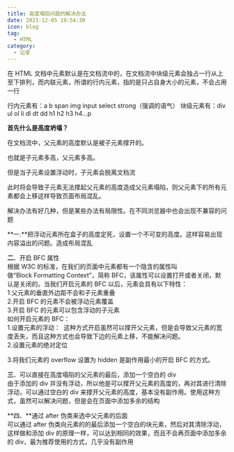 ```yaml
---
title: 高度塌陷问题的解决办法
date: 2021-12-05 19:54:30
icon: blog
tag:
  - HTML
category:
  - 记录
---
```


<!--more-->

在 HTML 文档中元素默认是在文档流中的，在文档流中块级元素会独占一行从上至下排列，而内联元素，所谓的行内元素，指的是只占自身大小的元素，不会占用一行

行内元素有：a b span img input select strong（强调的语气）
块级元素有：div ul ol li dl dt dd h1 h2 h3 h4…p

**首先什么是高度坍塌？**

在文档流中，父元素的高度默认是被子元素撑开的。

也就是子元素多高，父元素多高。

但是当子元素设置浮动时，子元素会脱离文档流

此时将会导致子元素无法撑起父元素的高度造成父元素塌陷，则父元素下的所有元素都会上移这样导致页面布局混乱。

解决办法有好几种，但是某些办法有局限性。在不同浏览器中也会出现不兼容的问题

**一.**把浮动元素所在盒子的高度定死，设置一个不可变的高度。这样容易出现内容溢出的问题。造成布局混乱

**二**、开启 BFC 属性  
根据 W3C 的标准，在我们的页面中元素都有一个隐含的属性叫做“Block Formatting Context”，简称 BFC，该属性可以设置打开或者关闭，默认是关闭的。当我们开启元素的 BFC 以后，元素会具有以下特性：  
1.父元素的垂直外边距不会和子元素重叠  
2.开启 BFC 的元素不会被浮动元素覆盖  
3.开启 BFC 的元素可以包含浮动的子元素  
如何开启元素的 BFC：  
1.设置元素的浮动：  这种方式开启虽然可以撑开父元素，但是会导致父元素的宽度丢失，而且这种方式也会导致下边的元素上移，不能解决问题。  
2.设置元素的绝对定位

3.将我们元素的 overflow 设置为 hidden 是副作用最小的开启 BFC 的方式。

**三**、可以直接在高度塌陷的父元素的最后，添加一个空白的 div  
由于添加的 div 并没有浮动，所以他是可以撑开父元素的高度的，再对其进行清除浮动，可以通过空白的 div 来撑开父元素的高度，基本没有副作用。使用这种方式，虽然可以解决问题，但是会在页面中添加多余的结构

**四、**通过 after 伪类来选中父元素的后面  
可以通过 after 伪类向元素的的最后添加一个空白的块元素，然后对其清除浮动，这样做和添加 div 的原理一样，可以达到相同的效果，而且不会再页面中添加多余的 div，最为推荐使用的方式，几乎没有副作用
